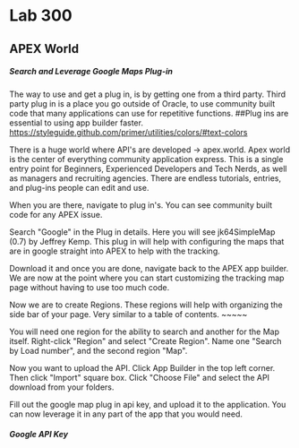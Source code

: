 # Lab 300
## APEX World
##### Search and Leverage Google Maps Plug-in

The way to use and get a plug in, is by getting one from a third party. Third party plug in is a place you go outside of Oracle, to use community built code that many applications can use for repetitive functions. ##Plug ins are essential to using app builder faster.<!--what is a third party--> <!--FIGURE OUT COLOR CHANGE-->https://styleguide.github.com/primer/utilities/colors/#text-colors

There is a huge world where API's are developed -> apex.world. Apex world is the center of everything community application express. This is a single entry point for Beginners, Experienced Developers and Tech Nerds, as well as managers and recruiting agencies. There are endless tutorials, entries, and plug-ins people can edit and use.

When you are there, navigate to plug in's. You can see community built code for any APEX issue.

Search "Google" in the Plug in details. Here you will see jk64SimpleMap (0.7) by Jeffrey Kemp. This plug in will help with configuring the maps that are in google straight into APEX to help with the tracking. 

Download it and once you are done, navigate back to the APEX app builder. We are now at the point where you can start customizing the tracking map page without having to use too much code.

Now we are to create Regions. These regions will help with organizing the side bar of your page. Very similar to a table of contents. ~~~~~ <!--what is a region-->

<!-- this is also in Lab 500. Should we also merge? Yes -->

You will need one region for the ability to search and another for the Map itself. Right-click "Region" and select "Create Region". Name one "Search by Load number", and the second region "Map".

Now you want to upload the API. Click App Builder in the top left corner. Then click "Import" square box. Click "Choose File" and select the API download from your folders.

Fill out the google map plug in api key, and upload it to the application. You can now leverage it in any part of the app that you would need.

<!--I am a little confused at 12:50, "in the search region, we need to add a page item"-->
##### Google API Key

<!-- need to go to google to get individual api key-->
